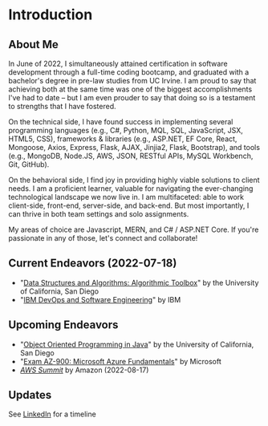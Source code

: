 # Introduction

## About Me

In June of 2022, I simultaneously attained certification in software development through a full-time coding bootcamp, and graduated with a bachelor's degree in pre-law studies from UC Irvine. I am proud to say that achieving both at the same time was one of the biggest accomplishments I've had to date – but I am even prouder to say that doing so is a testament to strengths that I have fostered.

On the technical side, I have found success in implementing several programming languages (e.g., C#, Python, MQL, SQL, JavaScript, JSX, HTML5, CSS), frameworks & libraries (e.g., ASP.NET, EF Core, React, Mongoose, Axios, Express, Flask, AJAX, Jinjia2, Flask, Bootstrap), and tools (e.g., MongoDB, Node.JS, AWS, JSON, RESTful APIs, MySQL Workbench, Git, GitHub).

On the behavioral side, I find joy in providing highly viable solutions to client needs. I am a proficient learner, valuable for navigating the ever-changing technological landscape we now live in. I am multifaceted: able to work client-side, front-end, server-side, and back-end. But most importantly, I can thrive in both team settings and solo assignments.

My areas of choice are Javascript, MERN, and C# / ASP.NET Core. If you're passionate in any of those, let's connect and collaborate!

## Current Endeavors (2022-07-18)
- "[Data Structures and Algorithms: Algorithmic Toolbox](https://www.coursera.org/learn/algorithmic-toolbox)" by the University of California, San Diego
- "[IBM DevOps and Software Engineering](https://www.coursera.org/professional-certificates/devops-and-software-engineering)" by IBM

## Upcoming Endeavors
- "[Object Oriented Programming in Java](https://www.coursera.org/learn/object-oriented-java)" by the University of California, San Diego
- "[Exam AZ-900: Microsoft Azure Fundamentals](https://docs.microsoft.com/en-us/certifications/exams/az-900)" by Microsoft
- [*AWS Summit*](https://aws.amazon.com/events/summits/anaheim/) by Amazon (2022-08-17)

## Updates
See [LinkedIn](https://www.linkedin.com/in/michaelcatapang) for a timeline
